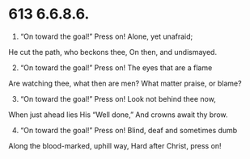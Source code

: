 # 613 6.6.8.6.

1.  “On toward the goal!” Press on! Alone, yet unafraid;

He cut the path, who beckons thee, On then, and undismayed.

2.  “On toward the goal!” Press on! The eyes that are a flame

Are watching thee, what then are men? What matter praise, or blame?

3.  “On toward the goal!” Press on! Look not behind thee now,

When just ahead lies His “Well done,” And crowns await thy brow.

4.  “On toward the goal!” Press on! Blind, deaf and sometimes dumb

Along the blood-marked, uphill way, Hard after Christ, press on!

